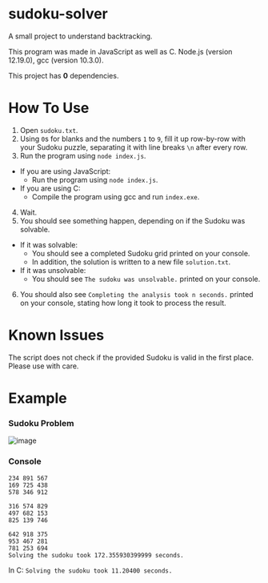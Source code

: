 # sudoku-solver
A small project to understand backtracking.

This program was made in JavaScript as well as C.
Node.js (version 12.19.0), gcc (version 10.3.0). 

This project has **0** dependencies.

# How To Use
1. Open `sudoku.txt`.
2. Using `0`s for blanks and the numbers `1` to `9`, fill it up row-by-row with your Sudoku puzzle, separating it with line breaks `\n` after every row.
3. Run the program using `node index.js`.
  - If you are using JavaScript:
    - Run the program using `node index.js`.
  - If you are using C:
    - Compile the program using gcc and run `index.exe`.
4. Wait.
5. You should see something happen, depending on if the Sudoku was solvable.
  - If it was solvable:
    - You should see a completed Sudoku grid printed on your console.
    - In addition, the solution is written to a new file `solution.txt`.
  - If it was unsolvable:
    - You should see `The sudoku was unsolvable.` printed on your console.
6. You should also see `Completing the analysis took n seconds.` printed on your console, stating how long it took to process the result.

# Known Issues
The script does not check if the provided Sudoku is valid in the first place. Please use with care.

# Example
### Sudoku Problem
![image](https://user-images.githubusercontent.com/9843579/118370960-bf30a180-b5dc-11eb-832e-e349b1f4f43e.png)
### Console
```$ node index.js
234 891 567
169 725 438
578 346 912

316 574 829
497 682 153
825 139 746

642 918 375
953 467 281
781 253 694
Solving the sudoku took 172.355930399999 seconds.
```
In C:
```Solving the sudoku took 11.20400 seconds.```
